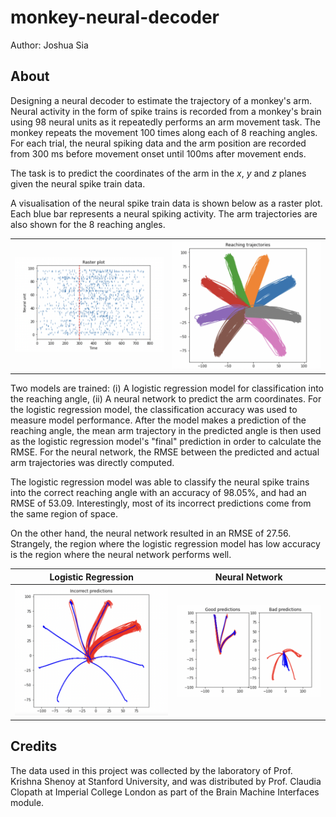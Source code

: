 # monkey-neural-decoder

Author: Joshua Sia

## About

Designing a neural decoder to estimate the trajectory of a monkey's arm. Neural activity in the form of spike trains is recorded from a monkey's brain using 98 neural units as it repeatedly performs an arm movement task. The monkey repeats the movement 100 times along each of 8 reaching angles. For each trial, the neural spiking data and the arm position are recorded from 300 ms before movement onset until 100ms after movement ends.

The task is to predict the coordinates of the arm in the *x*, *y* and *z* planes given the neural spike train data.

A visualisation of the neural spike train data is shown below as a raster plot. Each blue bar represents a neural spiking activity. The arm trajectories are also shown for the 8 reaching angles.

|            |           |
:-------------------------:|:-------------------------:
![raster](https://github.com/joshsia/monkey-neural-decoder/blob/main/img/raster_plot.png)  |  ![arm-position](https://github.com/joshsia/monkey-neural-decoder/blob/main/img/reaching_trajectories.png)

Two models are trained: (i) A logistic regression model for classification into the reaching angle, (ii) A neural network to predict the arm coordinates. For the logistic regression model, the classification accuracy was used to measure model performance. After the model makes a prediction of the reaching angle, the mean arm trajectory in the predicted angle is then used as the logistic regression model's "final" prediction in order to calculate the RMSE. For the neural network, the RMSE between the predicted and actual arm trajectories was directly computed.

The logistic regression model was able to classify the neural spike trains into the correct reaching angle with an accuracy of 98.05%, and had an RMSE of 53.09. Interestingly, most of its incorrect predictions come from the same region of space.

On the other hand, the neural network resulted in an RMSE of 27.56. Strangely, the region where the logistic regression model has low accuracy is the region where the neural network performs well.

|       Logistic Regression     |     Neural Network      |
:-------------------------:|:-------------------------:
![lr-model](https://github.com/joshsia/monkey-neural-decoder/blob/main/img/lr_incorrect_preds.png)  |  ![nn](https://github.com/joshsia/monkey-neural-decoder/blob/main/img/nn_preds.png)

## Credits

The data used in this project was collected by the laboratory of Prof. Krishna Shenoy at Stanford University, and was distributed by Prof. Claudia Clopath at Imperial College London as part of the Brain Machine Interfaces module.

